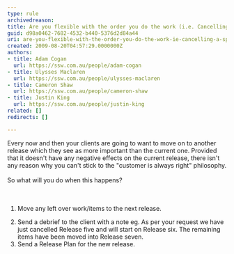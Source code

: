 ```yaml
---
type: rule
archivedreason: 
title: Are you flexible with the order you do the work (i.e. Cancelling a sprint)?
guid: d98a0462-7682-4532-b440-5376d2d84a44
uri: are-you-flexible-with-the-order-you-do-the-work-ie-cancelling-a-sprint
created: 2009-08-20T04:57:29.0000000Z
authors:
- title: Adam Cogan
  url: https://ssw.com.au/people/adam-cogan
- title: Ulysses Maclaren
  url: https://ssw.com.au/people/ulysses-maclaren
- title: Cameron Shaw
  url: https://ssw.com.au/people/cameron-shaw
- title: Justin King
  url: https://ssw.com.au/people/justin-king
related: []
redirects: []

---
```



Every now and then your clients are going to want to move on to another release which they see as more important than the current one.&#160;Provided that it doesn't have any negative effects on the current release, there isn't any reason why you can't stick to the &quot;customer is always right&quot; philosophy.<br><br>So what will you do when this happens? ​
<br><excerpt class='endintro'></excerpt><br>
<br><ol><li>Move any left over work/items to the next release. </li>
<li>Send a debrief to the client with a note eg. As per your request we have just cancelled Release five and will start on Release six. The remaining items have been moved into Release seven. </li>
<li>Send a Release Plan for the new release. </li></ol>


